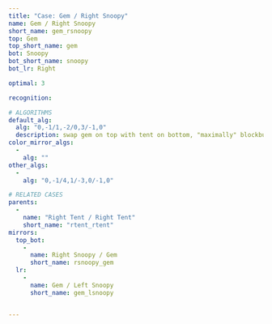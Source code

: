 ```yaml
---
title: "Case: Gem / Right Snoopy"
name: Gem / Right Snoopy
short_name: gem_rsnoopy
top: Gem
top_short_name: gem
bot: Snoopy
bot_short_name: snoopy
bot_lr: Right

optimal: 3

recognition:

# ALGORITHMS
default_alg:
  alg: "0,-1/1,-2/0,3/-1,0"
  description: swap gem on top with tent on bottom, "maximally" blockbuild to get tent/tent
color_mirror_algs:
  -
    alg: ""
other_algs:
  -
    alg: "0,-1/4,1/-3,0/-1,0"

# RELATED CASES
parents:
  -
    name: "Right Tent / Right Tent"
    short_name: "rtent_rtent"
mirrors:
  top_bot:
    -
      name: Right Snoopy / Gem
      short_name: rsnoopy_gem
  lr:
    -
      name: Gem / Left Snoopy
      short_name: gem_lsnoopy


---
```


